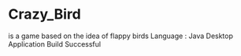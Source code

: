 # Crazy_Bird
is a game based on the idea of flappy birds
Language : Java Desktop Application
Build Successful
